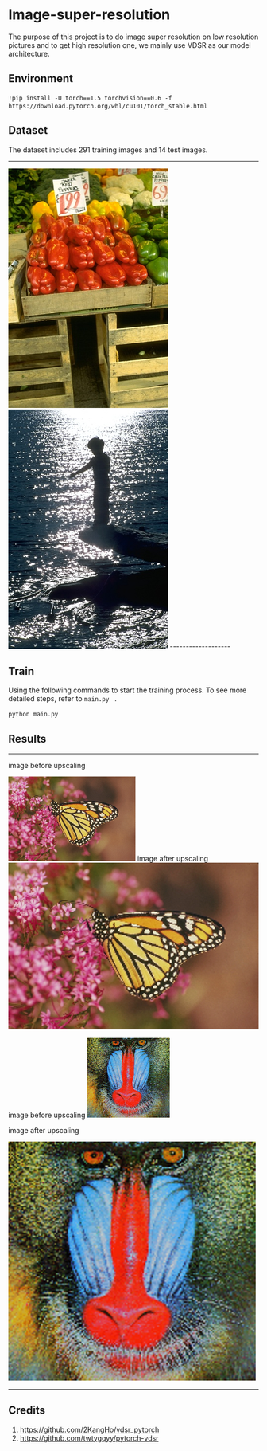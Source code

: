 # Image-super-resolution

The purpose of this project is to do image super resolution on low resolution pictures and to get high resolution one, we mainly use VDSR as our model architecture.
## Environment

 ```
!pip install -U torch==1.5 torchvision==0.6 -f https://download.pytorch.org/whl/cu101/torch_stable.html
  ```
  
## Dataset
The dataset includes 291 training images and 14 test images.

------------------
  <img src="25098.png">
  <img src="26031.png">
-------------------


## Train

Using the following commands to start the training process. To see more detailed steps, refer to  ```main.py ``` .
```
python main.py
```

## Results
------------------
image before upscaling

<img src="04.png">
image after upscaling

<img src="04_1.png">

image before upscaling
<img src="06.png">

image after upscaling

<img src="06_1.png">


-------------------

## Credits
1) https://github.com/2KangHo/vdsr_pytorch
2) https://github.com/twtygqyy/pytorch-vdsr
